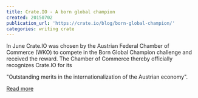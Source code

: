 ```yaml
---
title: Crate.IO - A born global champion
created: 20150702
publication_url: 'https://crate.io/blog/born-global-champion/'
categories: writing crate
---
```


In June Crate.IO was chosen by the Austrian Federal Chamber of Commerce (WKO) to compete in the Born Global Champion challenge and received the reward. The Chamber of Commerce thereby officially recognizes Crate.IO for its

"Outstanding merits in the internationalization of the Austrian economy".

[Read more](https://crate.io/blog/born-global-champion/)

